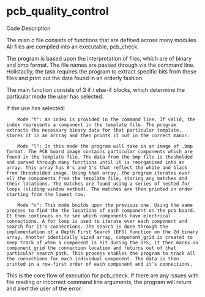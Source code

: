 # pcb_quality_control

Code Description

The mian.c file consists of functions that are defined across many modules. All files are compiled into an executable, pcb_check.

The program is based upon the interpretation of files, which are of binary and bmp format. The file names are passed through via the command line. Holistaclly, the task requires the program to extract specific bits from these files and print out the data found in an orderly fashion. 

The main function consists of 3 if / else-if blocks, which determine the particular mode the user has selected.

If the use has selected: 

        Mode "t": An index is provided in the command line. If valid, the index represents a component in the template file. The program extracts the necessary binary data for that particular template, stores it in an arrray and then prints it out in the correct manor.

        Mode "l": In this mode the program will take in an image of .bmp format. The PCB board image contains particular components which are found in the template file. The data from the bmp file is thesholded and parsed through many functions until it is reorganised into an array. This array has 0's and 1's that reflect the white and black from thresholded image. Using that array, the program iterates over all the components from the template file, storing any matches and their locations. The matches are found using a series of nested for loops (sliding window method). The matches are then printed in order starting from the lowest row. 

        Mode "c": This mode builds upon the previous one. Using the same process to find the the locations of each component on the pcb board. It then continues on to see which components have electrical connections. A for loop is used to iterate over each component and search for it's connections. The search is done through the implementation of a Depth First Search (DFS) function on the 2d binary array. Another identically sized array, component_grid is created to keep track of when a component is hit during the DFS, it then marks on component_grid the connection location and returns out of that particular search path. This process enables the program to track all the connections for each individual component. The data is then printed in a row-first order of each component and it's connections.

This is the core flow of execution for pcb_check.  If there are any issues with file reading or incorrect command line arguments, the program will return and alert the user of the error. 
